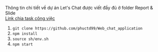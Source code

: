 Thông tin chi tiết về dự án Let's Chat được viết đầy đủ ở folder Report & Slide
<br/>
<a href="https://docs.google.com/spreadsheets/d/1r1XkFP6wf1ARvFa_k_qj7CYRpADcoELrOA5vRbfriqI/edit?fbclid=IwAR2iL8F9IP20jtNpwYv8r1nLXkKvUuWFX4FVd6nbQCZA-uFk-uYHB-gckJk#gid=115308509">Link chia task công việc</a>
1. ```git clone https://github.com/phuctd99/Web_chat_application```
2. ```npm install```
3. ```source sh/env.sh```
4. ```npm start```



